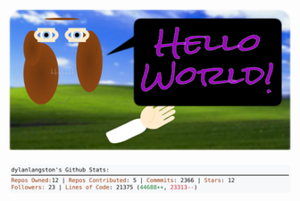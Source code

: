 <!-- 
Version 2.0.186
Built Tue Jan 14 2025 05:06:41 GMT+0000 (Coordinated Universal Time)
-->

<h1 align="center">
  <a href="https://github.com/dylanlangston/dylanlangston/tree/master/src" title="Click to View Source">
    <picture width="100%" alt="Dylan">
      <source media="(prefers-color-scheme: dark)" srcset="dylan-dark.svg?version=2.0.186">
      <img src="dylan-light.svg?version=2.0.186" alt="Dylan">
    </picture>
  </a>
</h1>

<div align="center">
  <picture width="100%" alt="Profile Info and Stats">
    <source media="(prefers-color-scheme: dark)" srcset="stats-dark.svg?version=2.0.186">
    <img src="stats-light.svg?version=2.0.186" alt="Profile Info and Stats">
  </picture>
</div>
